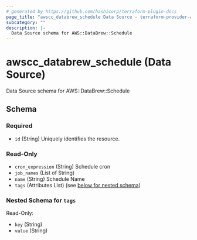 ```yaml
---
# generated by https://github.com/hashicorp/terraform-plugin-docs
page_title: "awscc_databrew_schedule Data Source - terraform-provider-awscc"
subcategory: ""
description: |-
  Data Source schema for AWS::DataBrew::Schedule
---
```


# awscc_databrew_schedule (Data Source)

Data Source schema for AWS::DataBrew::Schedule



<!-- schema generated by tfplugindocs -->
## Schema

### Required

- `id` (String) Uniquely identifies the resource.

### Read-Only

- `cron_expression` (String) Schedule cron
- `job_names` (List of String)
- `name` (String) Schedule Name
- `tags` (Attributes List) (see [below for nested schema](#nestedatt--tags))

<a id="nestedatt--tags"></a>
### Nested Schema for `tags`

Read-Only:

- `key` (String)
- `value` (String)


